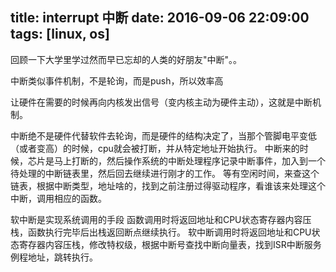 title: interrupt 中断
date: 2016-09-06 22:09:00
tags: [linux, os]
---

回顾一下大学里学过然而早已忘却的人类的好朋友"中断"。。

<!--more-->

中断类似事件机制，不是轮询，而是push，所以效率高

让硬件在需要的时候再向内核发出信号（变内核主动为硬件主动），这就是中断机制。

中断绝不是硬件代替软件去轮询，而是硬件的结构决定了，当那个管脚电平变低（或者变高）的时候，cpu就会被打断，并从特定地址开始执行。
中断来的时候，芯片是马上打断的，然后操作系统的中断处理程序记录中断事件，加入到一个待处理的中断链表里，然后回去继续进行刚才的工作。
等有空闲时间，来查这个链表，根据中断类型，地址啥的，找到之前注册过得驱动程序，看谁该来处理这个中断，调用相应的函数。

软中断是实现系统调用的手段
函数调用时将返回地址和CPU状态寄存器内容压栈，函数执行完毕后出栈返回断点继续执行。
软中断调用时将返回地址和CPU状态寄存器内容压栈，修改特权级，根据中断号查找中断向量表，找到ISR中断服务例程地址，跳转执行。


